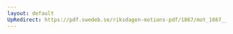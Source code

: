 ```yaml
---
layout: default
UpRedirect: https://pdf.swedeb.se/riksdagen-motions-pdf/1867/mot_1867__ak__00242/mot_1867__ak__00242_002.pdf
---
```

